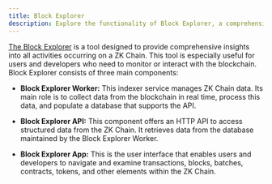 ```yaml
---
title: Block Explorer
description: Explore the functionality of Block Explorer, a comprehensive tool for monitoring activities on your ZK Chain.
---
```


[The Block Explorer](https://github.com/matter-labs/block-explorer)
is a tool designed to provide comprehensive insights into all activities occurring on a ZK Chain.
This tool is especially useful for users and developers who need to monitor or interact with the blockchain. Block Explorer consists of three main components:

- **Block Explorer Worker:**
  This indexer service manages ZK Chain data.
  Its main role is to collect data from the blockchain in real time, process this data, and populate a database that supports the API.

- **Block Explorer API:**
  This component offers an HTTP API to access structured data from the ZK Chain.
  It retrieves data from the database maintained by the Block Explorer Worker.

- **Block Explorer App:**
  This is the user interface that enables users and developers to navigate and examine transactions,
  blocks, batches, contracts, tokens, and other elements within the ZK Chain.
